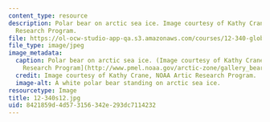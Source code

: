 ```yaml
---
content_type: resource
description: Polar bear on arctic sea ice. Image courtesy of Kathy Crane, NOAA Artic
  Research Program.
file: https://ol-ocw-studio-app-qa.s3.amazonaws.com/courses/12-340-global-warming-science-spring-2012/8421859d4d573156342e293dc7114232_12-340s12.jpg
file_type: image/jpeg
image_metadata:
  caption: Polar bear on arctic sea ice. (Image courtesy of Kathy Crane, [NOAA Artic
    Research Program](http://www.pmel.noaa.gov/arctic-zone/gallery_bear.html).)
  credit: Image courtesy of Kathy Crane, NOAA Artic Research Program.
  image-alt: A white polar bear standing on arctic sea ice.
resourcetype: Image
title: 12-340s12.jpg
uid: 8421859d-4d57-3156-342e-293dc7114232
---
```

